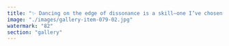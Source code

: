 ```yaml
---
title: "✨ Dancing on the edge of dissonance is a skill—one I’ve chosen to master.<br /><br />When the dissonances are light—playful, almost imperceptible—you can string them together like notes in an unfamiliar melody. Each subtle nudge, each gentle contradiction, nudges the unwary wanderer just enough to turn his steps. Especially if he’s ventured out from the heart of the empire, guided by certainty and rule.<br /><br />I don’t confront. I suggest—through elegant misalignments, unexpected pivots, and a spiral of questions. The path I trace isn’t straight, but intentional: each dissonance opens a doorway, coaxing curiosity past his old walls.<br /><br />Sometimes, transformation isn’t a battle. It’s an invitation—crafted one shimmering fracture at a time.<br /><br /><br />#Dissonance <br />#Transformation <br />#SoftPower <br />#SubtleGuidance <br />#Metamorphosis"
image: "./images/gallery-item-079-02.jpg"
watermark: "82"
section: "gallery"
---
```

